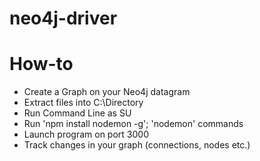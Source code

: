 # neo4j-driver

<h1> How-to </h1>
<ul>
  <li>Create a Graph on your Neo4j datagram
  <li>Extract files into C:\Directory
  <li>Run Command Line as SU
  <li>Run <bold>'npm install nodemon -g'</bold>; 'nodemon' commands
  <li>Launch program on port 3000
  <li>Track changes in your graph (connections, nodes etc.)
</ul>
